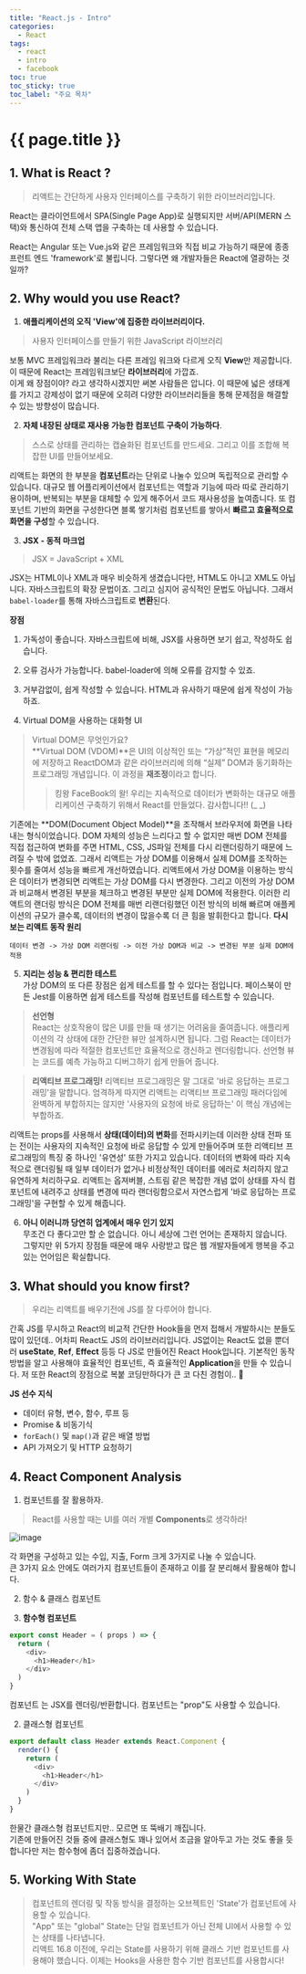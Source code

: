 ```yaml
---
title: "React.js - Intro"
categories: 
  - React
tags:
  - react
  - intro
  - facebook
toc: true
toc_sticky: true
toc_label: "주요 목차"
---
```


# {{ page.title }}

## 1. What is React ?
> 리액트는 간단하게 사용자 인터페이스를 구축하기 위한 라이브러리입니다.

React는 클라이언트에서 SPA(Single Page App)로 실행되지만 서버/API(MERN 스택)와 통신하여 전체 스택 앱을 구축하는 데 사용할 수 있습니다.

React는 Angular 또는 Vue.js와 같은 프레임워크와 직접 비교 가능하기 때문에 종종 프런트 엔드 'framework'로 불립니다. 그렇다면 왜 개발자들은 React에 열광하는 것일까?

## 2. Why would you use React?

1. **애플리케이션의 오직 'View'에 집중한 라이브러리이다.** 
> 사용자 인터페이스를 만들기 위한 JavaScript 라이브러리    

보통 MVC 프레임워크라 불리는 다른 프레임 워크와 다르게 오직 **View**만 제공합니다. 이 때문에 React는 프레임워크보단 **라이브러리**에 가깝죠.  
이게 왜 장점이야? 라고 생각하시겠지만 써본 사람들은 압니다. 이 때문에 넓은 생태계를 가지고 강제성이 없기 때문에 오히려 다양한 라이브러리들을 통해 문제점을 해결할 수 있는 방향성이 많습니다.  

2. **자체 내장된 상태로 재사용 가능한 컴포넌트 구축이 가능하다**.  
> 스스로 상태를 관리하는 캡슐화된 컴포넌트를 만드세요. 그리고 이를 조합해 복잡한 UI를 만들어보세요.  

리액트는 화면의 한 부분을 **컴포넌트**라는 단위로 나눌수 있으며 독립적으로 관리할 수 있습니다. 대규모 웹 어플리케이션에서 컴포넌트는 역할과 기능에 따라 따로 관리하기 용이하며, 반복되는 부분을 대체할 수 있게 해주어서 코드 재사용성을 높여줍니다. 또 컴포넌트 기반의 화면을 구성한다면 블록 쌓기처럼 컴포넌트를 쌓아서 **빠르고 효율적으로 화면을 구성**할 수 있습니다.

3. **JSX - 동적 마크업**
> JSX = JavaScript + XML 

JSX는 HTML이나 XML과 매우 비슷하게 생겼습니다만, HTML도 아니고 XML도 아닙니다. 자바스크립트의 확장 문법이죠. 그리고 심지어 공식적인 문법도 아닙니다. 그래서 `babel-loader`를 통해 자바스크립트로 **변환**된다.

**장점**
  1. 가독성이 좋습니다. 자바스크립트에 비해, JSX를 사용하면 보기 쉽고, 작성하도 쉽습니다.
  2. 오류 검사가 가능합니다. babel-loader에 의해 오류를 감지할 수 있죠.
  3. 거부감없이, 쉽게 작성할 수 있습니다. HTML과 유사하기 때문에 쉽게 작성이 가능하죠.

4. Virtual DOM을 사용하는 대화형 UI
> Virtual DOM은 무엇인가요?  
**Virtual DOM (VDOM)**은 UI의 이상적인 또는 “가상”적인 표현을 메모리에 저장하고 ReactDOM과 같은 라이브러리에 의해 “실제” DOM과 동기화하는 프로그래밍 개념입니다. 이 과정을 **재조정**이라고 합니다.
>> 킹왕 FaceBook의 왈! 우리는 지속적으로 데이터가 변화하는 대규모 애플리케이션 구축하기 위해서 React를 만들었다. 감사합니다!! (_ _)

기존에는 **DOM(Document Object Model)**을 조작해서 브라우저에 화면을 나타내는 형식이었습니다. DOM 자체의 성능은 느리다고 할 수 없지만 매번 DOM 전체를 직접 접근하여 변화를 주면 HTML, CSS, JS파일 전체를 다시 리랜더링하기 때문에 느려질 수 밖에 없었죠. 그래서 리액트는 가상 DOM를 이용해서 실제 DOM를 조작하는 횟수를 줄여서 성능을 빠르게 개선하였습니다. 리액트에서 가상 DOM을 이용하는 방식은 데이터가 변경되면 리액트는 가상 DOM를 다시 변경한다. 그리고 이전의 가상 DOM과 비교해서 변경된 부분을 체크하고 변경된 부분만 실제 DOM에 적용한다. 이러한 리액트의 랜더링 방식은 DOM 전체를 매번 리랜더링했던 이전 방식의 비해 빠르며 애플케이션의 규모가 클수록, 데이터의 변경이 많을수록 더 큰 힘을 발휘한다고 합니다.
**다시 보는 리액트 동작 원리**
```
데이터 변경 -> 가상 DOM 리랜더링 -> 이전 가상 DOM과 비교 -> 변경된 부분 실제 DOM에 적용
```

5. **지리는 성능 & 편리한 테스트**  
가상 DOM의 또 다른 장점은 쉽게 테스트를 할 수 있다는 점입니다. 페이스북이 만든 Jest를 이용하면 쉽게 테스트를 작성해 컴포넌트를 테스트할 수 있습니다.  
> **선언형**   
React는 상호작용이 많은 UI를 만들 때 생기는 어려움을 줄여줍니다. 애플리케이션의 각 상태에 대한 간단한 뷰만 설계하시면 됩니다. 그럼 React는 데이터가 변경됨에 따라 적절한 컴포넌트만 효율적으로 갱신하고 렌더링합니다.
선언형 뷰는 코드를 예측 가능하고 디버그하기 쉽게 만들어 줍니다.

> **리액티브 프로그래밍!**
리액티브 프로그래밍은 말 그대로 '바로 응답하는 프로그래밍'을 말합니다. 엄격하게 따지면 리액트는 리액티브 프로그래밍 패러다임에 완벽하게 부합하지는 않지만 '사용자의 요청에 바로 응답하는' 이 핵심 개념에는 부합하죠.

리액트는 props를 사용해서 **상태(데이터)의 변화**를 전파시키는데 이러한 상태 전파 또는 전이는 사용자의 지속적인 요청에 바로 응답할 수 있게 만들어주며 또한 리액티브 프로그래밍의 특징 중 하나인 '유연성' 또한 가지고 있습니다. 데이터의 변화에 따라 지속적으로 랜더링될 때 일부 데이터가 없거나 비정상적인 데이터를 에러로 처리하지 않고 유연하게 처리하구요. 리액트는 옵져버블, 스트림 같은 복잡한 개념 없이 상태를 자식 컴포넌트에 내려주고 상태를 변경에 따라 랜더링함으로서 자연스럽게 '바로 응답하는 프로그래밍'을 구현할 수 있게 해줍니다.

6. **아니 이러니까 당연히 업계에서 매우 인기 있지**  
무조건 다 좋다고만 할 순 없습니다. 아니 세상에 그런 언어는 존재하지 않습니다. 그렇지만 위 5가지 장점들 때문에 매우 사랑받고 많은 웹 개발자들에게 행복을 주고 있는 언어임은 확실합니다. 

## 3. What should you know first?
> 우리는 리액트를 배우기전에 JS를 잘 다루어야 합니다.  

간혹 JS를 무시하고 React의 비교적 간단한 Hook들을 먼저 접해서 개발하시는 분들도 많이 있던데.. 어차피 React도 JS의 라이브러리입니다. JS없이는 React도 없을 뿐더러 **useState**, **Ref**, **Effect** 등등 다 JS로 만들어진 React Hook입니다. 기본적인 동작 방법을 알고 사용해야 효율적인 컴포넌트, 즉 효율적인 **Application**을 만들 수 있습니다. 저 또한 React의 장점으로 복붙 코딩만하다가 큰 코 다친 경험이.. 🤣

**JS 선수 지식**
- 데이터 유형, 변수, 함수, 루프 등
- Promise & 비동기식
- `forEach()` 및 `map()`과 같은 배열 방법
- API 가져오기 및 HTTP 요청하기

## 4. React Component Analysis
1. 컴포넌트를 잘 활용하자.
> React를 사용할 때는 UI를 여러 개별 **Components**로 생각하라!

![image](https://user-images.githubusercontent.com/70752848/107854222-e81a8c80-6e5d-11eb-8d63-3936b56a4b0f.png)

각 화면을 구성하고 있는 수입, 지출, Form 크게 3가지로 나눌 수 있습니다.  
큰 3가지 요소 안에도 여러가지 컴포넌트들이 존재하고 이를 잘 분리해서 활용해야 합니다.  

2. 함수 & 클래스 컴포넌트

1. **함수형 컴포넌트**
```js
export const Header = ( props ) => {
  return (
    <div>
      <h1>Header</h1>
    </div>
  )
}
```
컴포넌트 는 JSX를 렌더링/반환합니다.
컴포넌트는 "prop"도 사용할 수 있습니다.

2. 클래스형 컴포넌트
```js
export default class Header extends React.Component {
  render() {
    return (
      <div>
        <h1>Header</h1>
      </div>
    )
  }
}
```
한물간 클래스형 컴포넌트지만.. 모르면 또 뚝배기 깨집니다.  
기존에 만들어진 것들 중에 클래스형도 꽤나 있어서 조금을 알아두고 가는 것도 좋을 듯합니다만 저는 함수형에 좀더 집중하겠습니다.

## 5. Working With State
> 컴포넌트의 렌더링 및 작동 방식을 결정하는 오브젝트인 'State'가 컴포넌트에 사용할 수 있습니다.  
"App" 또는 "global" State는 단일 컴포넌트가 아닌 전체 UI에서 사용할 수 있는 상태를 나타냅니다.  
리액트 16.8 이전에, 우리는 State를 사용하기 위해 클래스 기반 컴포넌트를 사용해야 했습니다. 이제는 Hooks을 사용한 함수 기반 컴포넌트를 사용합시다!